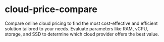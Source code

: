 # cloud-price-compare
Compare online cloud pricing to find the most cost-effective and efficient solution tailored to your needs. Evaluate parameters like RAM, vCPU, storage, and SSD to determine which cloud provider offers the best value.
